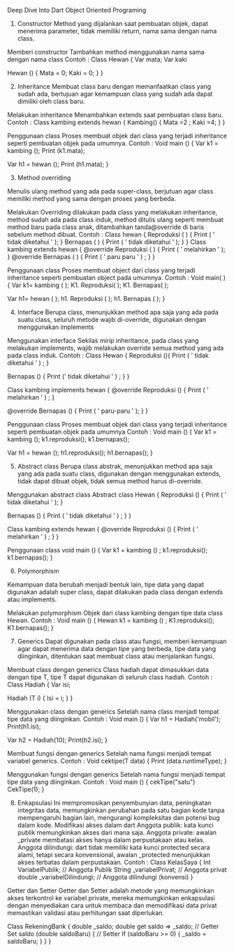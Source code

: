Deep Dive Into Dart Object Oriented Programing

1. Constructor
Method yang dijalankan saat pembuatan objek, dapat menerima parameter, tidak memiliki return, nama sama dengan nama class.

Memberi constructor
Tambahkan method menggunakan nama sama dengan nama class
Contoh :
Class Hewan {
Var mata;
Var kaki

Hewan () {
Mata = 0;
Kaki = 0;
}
}

2. Inheritance
Membuat class baru dengan memanfaatkan class yang sudah ada, bertujuan agar kemampuan class yang sudah ada dapat dimiliki oleh class baru.

Melakukan inheritance
Menambahkan extends saat pembuatan class baru.
Contoh :
Class kambing extends hewan {
Kambing() {
Mata =2 ;
Kaki =4;
}
}

Penggunaan class
Proses membuat objek dari class yang terjadi inheritance seperti pembuatan objek pada umumnya.
Contoh : 
Void main () {
Var k1 = kambing ();
Print (k1.mata);

Var h1 = hewan ();
Print (h1.mata);
}

3. Method overriding

Menulis ulang method yang ada pada super-class, berjutuan agar class memiliki method yang sama dengan proses yang berbeda. 

Melakukan Overriding dilakukan pada class yang melakukan inheritance, method sudah ada pada class induk, method ditulis ulang seperti membuat method baru pada class anak, ditambahkan tanda@override di baris sebelum method dibuat.
Contoh :
Class hewan {
Reproduksi ( ) {
Print ( ' tidak diketahui ' );
}
Bernapas ( ) {
Print ( ' tidak diketahui ' );
}
}
Class kambing extends hewan {
@override
Reproduksi ( ) {
Print ( ' melahirkan ' );
}
@override
Bernapas ( ) {
Print ( ' paru paru ' ) ;
}
}

Penggunaan class
Proses membuat object dari class yang terjadi inheritance seperti pembuatan object pada umumnya.
Contoh :
Void main( ) {
Var k1= kambing ( );
K1. Reproduksi( );
K1. Bernapas( );

Var h1= hewan ( );
h1. Reproduksi ( );
h1. Bernapas ( );
}

4. Interface
Berupa class, menunjukkan method apa saja yang ada pada suatu class, seluruh metode wajib di-override, digunakan dengan menggunakan implements

Menggunakan interface
Sekilas mirip inheritance, pada class yang melakukan implements, wajib melakukan override semua method yang ada pada class induk. 
Contoh :
Class Hewan {
Reproduksi (){
Print ( ' tidak diketahui ' ) ;
}

Bernapas () {
Print (' tidak diketahui ' ) ;
}
}

Class kambing implements hewan {
@override
Reproduksi () {
Print ( ' melahirkan ' ) ;
}

@override
Bernapas () {
Print ( ' paru-paru ' );
}
}

Penggunaan class
Proses membuat objek dari class yang terjadi inheritance seperti pembuatan objek pada umumnya
Contoh :
Void main () {
Var k1 = kambing ();
k1.reproduksi();
k1.bernapas();

Var h1 = hewan ();
h1.reproduksi();
h1.bernapas();
}

5. Abstract class
Berupa class abstrak, menunjukkan method apa saja yang ada pada suatu class, digunakan dengan menggunakan extends, tidak dapat dibuat objek, tidak semua method harus di-override.

Menggunakan abstract class
Abstract class Hewan {
Reproduksi () {
Print ( ' tidak diketahui ' );
}

Bernapas () {
Print ( ' tidak diketahui ' ) ;
}
}

Class kambing extends hewan {
@override
Reproduksi () {
Print ( ' melahirkan ' ) ;
}
}

Penggunaan class
void main () {
Var k1 = kambing () ;
k1.reproduksi();
k1.bernapas();
}

6. Polymorphism

Kemampuan data berubah menjadi bentuk lain, tipe data yang dapat digunakan adalah super class, dapat dilakukan pada class dengan extends atau implements.

Melakukan polymorphism
Objek dari class kambing dengan tipe data class Hewan.
Contoh : 
Void main () {
Hewan k1 = kambing () ;
K1.reproduksi();
K1.bernapas();
}

7. Generics
Dapat digunakan pada class atau fungsi, memberi kemampuan agar dapat menerima data dengan tipe yang berbeda, tipe data yang diinginkan, ditentukan saat membuat class atau menjalankan fungsi.

Membuat class dengan generics
Class hadiah dapat dimasukkan data dengan tipe T, tipe T dapat digunakan di seluruh class hadiah.
Contoh :
Class Hadiah<T> {
Var isi;

Hadiah (T i) {
Isi = i;
}
}

Menggunakan class dengan generics
Setelah nama class menjadi tempat tipe data yang diinginkan.
Contoh :
Void main () {
Var h1 = Hadiah<String>('mobil');
Print(h1.isi);

Var h2 = Hadiah<int>(10);
Print(h2.isi);
}

Membuat fungsi dengan generics
Setelah nama fungsi menjadi tempat variabel generics.
Contoh :
Void cektipe<T>(T data) {
Print (data.runtimeType);
}

Menggunakan fungsi dengan generics
Setelah nama fungsi menjadi tempat tipe data yang diinginkan.
Contoh : 
Void main () {
cekTipe<String>("satu")
CekTipe<int>(1);
}

8. Enkapsulasi
Ini mempromosikan penyembunyian data, peningkatan integritas data, memungkinkan perubahan pada satu bagian kode tanpa mempengaruhi bagian lain, mengurangi kompleksitas dan potensi bug dalam kode.
Modifikasi akses dalam dart
Anggota publik: kata kunci publik memungkinkan akses dari mana saja.
Anggota private: awalan _private membatasi akses hanya dalam perpustakaan atau kelas.
Anggota dilindungi: dart tidak memiliki kata kunci protected secara alami, tetapi secara konvensional, awalan _protected menunjukkan akses terbatas dalam perpustakaan.
Contoh :
Class KelasSaya {
Int VariabelPublik; // Anggota Publik
String _variabelPrivat; // Anggota privat
double _variabelDilindungi; // Anggota dilindungi (konvensi)
}

Getter dan Setter
Getter dan Setter adalah metode yang memungkinkan akses terkontrol ke variabel private, mereka memungkinkan enkapsulasi dengan menyediakan cara untuk membaca dan memodifikasi data privat memastikan validasi atau perhitungan saat diperlukan.

Class RekeningBank {
double _saldo;
double get saldo => _saldo; // Getter
Set saldo (double saldoBaru) { // Setter
If (saldoBaru >= 0) {
_saldo = saldoBaru;
}
}
}